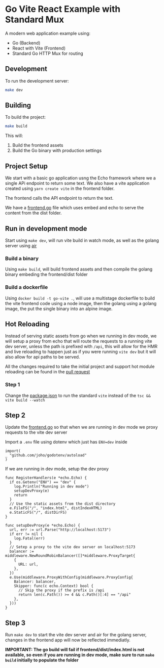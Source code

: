 # Go Vite React Example with Standard Mux

A modern web application example using:

- Go (Backend)
- React with Vite (Frontend)
- Standard Go HTTP Mux for routing

## Development

To run the development server:

```bash
make dev
```

## Building

To build the project:

```bash
make build
```

This will:

1. Build the frontend assets
2. Build the Go binary with production settings

## Project Setup

We start with a basic go application usng the Echo framework where we a single APi endpoint to return some text. We also have a vite application created using `yarn create vite` in the frontend folder.

The frontend calls the API endpoint to return the text.

We have a [frontend.go](frontend/frontend.go) file which uses embed and echo to serve the content from the dist folder.

## Run in development mode

Start using `make dev`, will run vite build in watch mode, as well as the golang server using [air](https://github.com/cosmtrek/air)

### Build a binary

Using `make build`, will build frontend assets and then compile the golang binary embeding the frontend/dist folder

### Build a dockerfile

Using `docker build -t go-vite .`, will use a multistage dockerfile to build the vite frontend code using a node image, then the golang using a golang image, the put the single binary into an alpine image.

## Hot Reloading

Instead of serving static assets from go when we running in dev mode, we will setup a proxy from echo that will route the requests to a running vite dev server, unless the path is prefixed with `/api`, this will allow for the HMR and live reloading to happen just as if you were running `vite dev` but it will also allow for api paths to be served.

All the changes required to take the initial project and support hot module reloading can be found in the [pull request](https://github.com/danhawkins/go-vite-react-example/pull/1)

### Step 1

Change the [package.json](frontend/package.json) to run the standard `vite` instead of the `tsc && vite build --watch`

## Step 2

Update the [frontend.go](frontend/frontend.go) so that when we are running in dev mode we proxy requests to the vite dev server

Import a `.env` file using dotenv which just has `ENV=dev` inside

```golang
import(
_ "github.com/joho/godotenv/autoload"
)
```

If we are running in dev mode, setup the dev proxy

```golang
func RegisterHandlers(e *echo.Echo) {
  if os.Getenv("ENV") == "dev" {
    log.Println("Running in dev mode")
    setupDevProxy(e)
    return
  }
  // Use the static assets from the dist directory
  e.FileFS("/", "index.html", distIndexHTML)
  e.StaticFS("/", distDirFS)
}

func setupDevProxy(e *echo.Echo) {
  url, err := url.Parse("http://localhost:5173")
  if err != nil {
    log.Fatal(err)
  }
  // Setep a proxy to the vite dev server on localhost:5173
  balancer := middleware.NewRoundRobinBalancer([]*middleware.ProxyTarget{
    {
      URL: url,
    },
  })
  e.Use(middleware.ProxyWithConfig(middleware.ProxyConfig{
    Balancer: balancer,
    Skipper: func(c echo.Context) bool {
      // Skip the proxy if the prefix is /api
      return len(c.Path()) >= 4 && c.Path()[:4] == "/api"
    },
  }))
}
```

## Step 3

Run `make dev` to start the vite dev server and air for the golang server, changes in the frontend app will now be reflected immediatly.

**IMPORTANT: The go build will fail if frontend/dist/index.html is not available, so even if you are running in dev mode, make sure to run `make build` initially to populate the folder**
